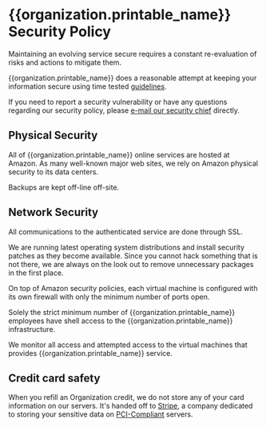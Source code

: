 {{organization.printable_name}} Security Policy
==========================

Maintaining an evolving service secure requires a constant re-evaluation
of risks and actions to mitigate them.

{{organization.printable_name}} does a reasonable attempt at keeping your information secure
using time tested [guidelines](http://en.wikipedia.org/wiki/Web_application_security).

If you need to report a security vulnerability or have any questions
regarding our security policy, please [e-mail our security chief](mailto:{{organization.email}})
directly.

Physical Security
-----------------

All of {{organization.printable_name}} online services are hosted at Amazon. As many well-known
major web sites, we rely on Amazon physical security to its data centers.

Backups are kept off-line off-site.

Network Security
----------------

All communications to the authenticated service are done through SSL.

We are running latest operating system distributions and install security
patches as they become available. Since you cannot hack something that
is not there, we are always on the look out to remove unnecessary packages
in the first place.

On top of Amazon security policies, each virtual machine is configured
with its own firewall with only the minimum number of ports open.

Solely the strict minimum number of {{organization.printable_name}} employees have shell
access to the {{organization.printable_name}} infrastructure.

We monitor all access and attempted access to the virtual machines
that provides {{organization.printable_name}} service.

Credit card safety
------------------

When you refill an Organization credit, we do not store any of your card
information on our servers. It's handed off to [Stripe](http://stripe.com),
a company dedicated to storing your sensitive data on [PCI-Compliant](http://en.wikipedia.org/wiki/Payment_Card_Industry_Data_Security_Standard)
servers.

